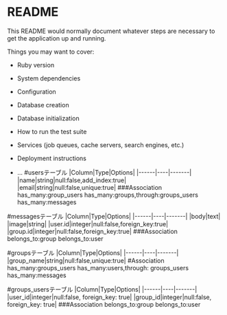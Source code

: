 # README

This README would normally document whatever steps are necessary to get the
application up and running.

Things you may want to cover:

* Ruby version

* System dependencies

* Configuration

* Database creation

* Database initialization

* How to run the test suite

* Services (job queues, cache servers, search engines, etc.)

* Deployment instructions

* ...
#usersテーブル
|Column|Type|Options|
|------|----|-------|
|name|string|null:false,add_index:true|
|email|string|null:false,unique:true|
###Association
has_many:group_users
has_many:groups,through:groups_users
has_many:messages

#messagesテーブル
|Column|Type|Options|
|------|----|-------|
|body|text|
|image|string|
|user.id|integer|null:false,foreign_key:true|
|group.id|integer|null:false,foreign_key:true|
###Association
belongs_to:group
belongs_to:user

#groupsテーブル
|Column|Type|Options|
|------|----|-------|
|group_name|string|null:false,unique:true|
#Association
has_many:groups_users
has_many:users,through: groups_users
has_many:messages

#groups_usersテーブル
|Column|Type|Options|
|------|----|-------|
|user_id|integer|null:false, foreign_key: true|
|group_id|integer|null:false, foreign_key: true|
###Association
belongs_to:group
belongs_to:user